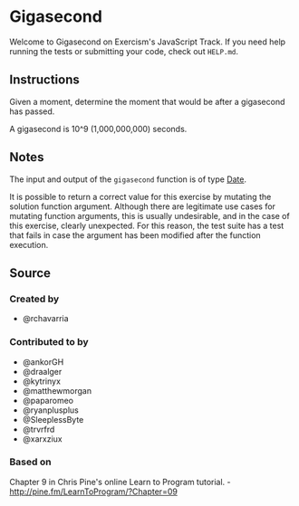 # Gigasecond

Welcome to Gigasecond on Exercism's JavaScript Track.
If you need help running the tests or submitting your code, check out `HELP.md`.

## Instructions

Given a moment, determine the moment that would be after a gigasecond
has passed.

A gigasecond is 10^9 (1,000,000,000) seconds.

## Notes

The input and output of the `gigasecond` function is of type [Date][date-link].

It is possible to return a correct value for this exercise by mutating the solution function argument. Although there are legitimate use cases for mutating function arguments, this is usually undesirable, and in the case of this exercise, clearly unexpected. For this reason, the test suite has a test that fails in case the argument has been modified after the function execution.

[date-link]: https://developer.mozilla.org/en-US/docs/Web/JavaScript/Reference/Global_Objects/Date

## Source

### Created by

- @rchavarria

### Contributed to by

- @ankorGH
- @draalger
- @kytrinyx
- @matthewmorgan
- @paparomeo
- @ryanplusplus
- @SleeplessByte
- @trvrfrd
- @xarxziux

### Based on

Chapter 9 in Chris Pine's online Learn to Program tutorial. - http://pine.fm/LearnToProgram/?Chapter=09